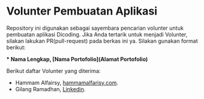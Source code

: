 # Volunter Pembuatan Aplikasi

Repository ini digunakan sebagai sayembara pencarian volunter untuk pembuatan aplikasi Dicoding. Jika Anda tertarik untuk menjadi Volunter, silakan lakukan PR(pull-request) pada berkas ini ya. Silakan gunakan format berikut:


**\* Nama Lengkap, [Nama Portofolio](Alamat Portofolio)**


Berikut daftar Volunter yang diterima:

* Hammam Alfairsy, [hammamalfarisy.com](https://hammamalfarisy.com).
* Gilang Ramadhan, [Linkedin](https://www.linkedin.com/in/gilang-adhan/).
